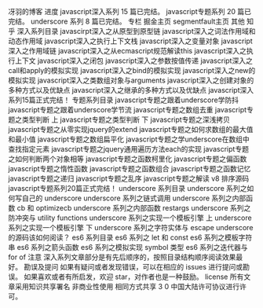冴羽的博客 进度 javascript深入系列 15 篇已完结。 javascript专题系列 20 篇已完结。 underscore 系列 8 篇已完结。 专栏 掘金主页 segmentfault主页 其他 知乎 深入系列目录 javascirpt深入之从原型到原型链 javascript深入之词法作用域和动态作用域 javascript深入之执行上下文栈 javascript深入之变量对象 javascript深入之作用域链 javascript深入之从ecmascript规范解读this javascript深入之执行上下文 javascript深入之闭包 javascript深入之参数按值传递 javascript深入之call和apply的模拟实现 javascript深入之bind的模拟实现 javascript深入之new的模拟实现 javascript深入之类数组对象与arguments javascript深入之创建对象的多种方式以及优缺点 javascript深入之继承的多种方式以及优缺点 javascript深入系列15篇正式完结！ 专题系列目录 javascript专题之跟着underscore学防抖 javascript专题之跟着underscore学节流 javascript专题之数组去重 javascript专题之类型判断 上 javascript专题之类型判断 下 javascript专题之深浅拷贝 javascript专题之从零实现jquery的extend javascript专题之如何求数组的最大值和最小值 javascript专题之数组扁平化 javascript专题之学underscore在数组中查找指定元素 javascript专题之jquery通用遍历方法each的实现 javascript专题之如何判断两个对象相等 javascript专题之函数柯里化 javascript专题之偏函数 javascript专题之惰性函数 javascript专题之函数组合 javascript专题之函数记忆 javascript专题之递归 javascript专题之乱序 javascript专题之解读 v8 排序源码 javascript专题系列20篇正式完结！ underscore 系列目录 underscore 系列之如何写自己的 underscore underscore 系列之链式调用 underscore 系列之内部函数 cb 和 optimizecb underscore 系列之内部函数 restargs underscore 系列之防冲突与 utility functions underscore 系列之实现一个模板引擎 上 underscore 系列之实现一个模板引擎 下 underscore 系列之字符实体与 escape underscore 的源码该如何阅读？ es6 系列目录 es6 系列之 let 和 const es6 系列之模板字符串 es6 系列之箭头函数 es6 系列之模拟实现 symbol 类型 es6 系列之迭代器与 for of 注意 深入系列文章部分是有先后顺序的，按照目录结构顺序阅读效果最好。 勘误及提问 如果有疑问或者发现错误，可以在相应的 issues 进行提问或勘误。 如果喜欢或者有所启发，欢迎 star，对作者也是一种鼓励。 license 所有文章采用知识共享署名 非商业性使用 相同方式共享 3 0 中国大陆许可协议进行许可。
